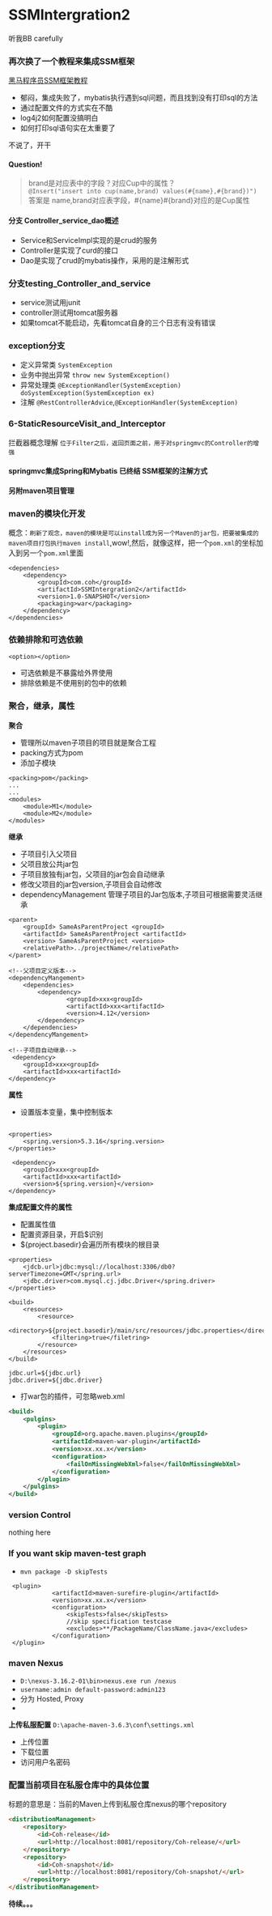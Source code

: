 # SSMIntergration2
听我BB carefully



### 再次换了一个教程来集成SSM框架
[黑马程序员SSM框架教程](https://www.bilibili.com/video/BV1Fi4y1S7ix/?p=59&share_source=copy_web&vd_source=4ab8c0bacabe264ca7fc26a04c087e55)
- 郁闷，集成失败了，mybatis执行遇到sql问题，而且找到没有打印sql的方法
- 通过配置文件的方式实在不酷
- log4j2如何配置没搞明白
- 如何打印sql语句实在太重要了

不说了，开干

#### Question! 
>brand是对应表中的字段？对应Cup中的属性？  
>`@Insert("insert into cup(name,brand) values(#{name},#{brand})")`  
> 答案是 name,brand对应表字段，#{name}#{brand}对应的是Cup属性 


#### 分支 Controller_service_dao概述

- Service和ServiceImpl实现的是crud的服务
- Controller是实现了curd的接口
- Dao是实现了crud的mybatis操作，采用的是注解形式


### 分支testing_Controller_and_service

- service测试用junit
- controller测试用tomcat服务器
- 如果tomcat不能启动，先看tomcat自身的三个日志有没有错误



### exception分支

- 定义异常类 `SystemException`
- 业务中抛出异常 `throw new SystemException()`
- 异常处理类 `@ExceptionHandler(SystemException) doSystemException(SystemException ex)`
- 注解 `@RestControllerAdvice`,`@ExceptionHandler(SystemException) `


### 6-StaticResourceVisit_and_Interceptor
拦截器概念理解
`位于Filter之后，返回页面之前，用于对springmvc的Controller的增强` 

#### springmvc集成Spring和Mybatis 已终结 **SSM框架的注解方式**
**另附maven项目管理**


### maven的模块化开发
概念：`刷新了观念，maven的模块是可以install成为另一个Maven的jar包，把要被集成的maven项目打包执行maven install`,wow!,然后，就像这样，把一个`pom.xml`的坐标加入到另一个`pom.xml`里面
```pom
<dependencies>
    <dependency>
        <groupId>com.coh</groupId>
        <artifactId>SSMIntergration2</artifactId>
        <version>1.0-SNAPSHOT</version>
        <packaging>war</packaging>
    </dependency>
</dependencies>
```

### 依赖排除和可选依赖
`<option></option>`
- 可选依赖是不暴露给外界使用
- 排除依赖是不使用别的包中的依赖


### 聚合，继承，属性

**聚合**
- 管理所以maven子项目的项目就是聚合工程
- packing方式为pom
- 添加子模块

```pom
<packing>pom</packing>
...
...
<modules>
    <module>M1</module>
    <module>M2</module>
</modules>
```

**继承**

- 子项目引入父项目
- 父项目放公共jar包
- 子项目放独有jar包，父项目的jar包会自动继承
- 修改父项目的jar包version,子项目会自动修改
- dependencyManagement 管理子项目的Jar包版本,子项目可根据需要灵活继承
```pom
<parent>
    <groupId> SameAsParentProject <groupId>
    <artifactId> SameAsParentProject <artifactId>
    <version> SameAsParentProject <version>
    <relativePath>../projectName</relativePath>
</parent>

```
```pom
<!--父项目定义版本-->
<dependencyMangement>
    <dependencies>
        <dependency>
                <groupId>xxx<groupId>
                <artifactId>xxx<artifactId>
                <version>4.12</version>
        </dependency>
    </dependencies>
</dependencyMangement>
```
```pom
<!--子项目自动继承-->
 <dependency>
    <groupId>xxx<groupId>
    <artifactId>xxx<artifactId>
</dependency>
```

**属性**

- 设置版本变量，集中控制版本


```pom

<properties>
    <spring.version>5.3.16</spring.version>
</properties>
```


```pom 
 <dependency>
    <groupId>xxx<groupId>
    <artifactId>xxx<artifactId>
    <version>${spring.version}</version>
</dependency>
```

**集成配置文件的属性**

- 配置属性值
- 配置资源目录，开启$识别
- ${project.basedir}会遍历所有模块的根目录


```pom
<properties>
    <jdcb.url>jdbc:mysql://localhost:3306/db0?serverTimezone=GMT</spring.url>
    <jdbc.driver>com.mysql.cj.jdbc.Driver</spring.driver>
</properties>

<build>
    <resources>
        <resource>
            <directory>${project.basedir}/main/src/resources/jdbc.properties</directory>
            <filtering>true</filetring>
        </resource>
    </resources>
</build>
```

```properties
jdbc.url=${jdbc.url}
jdbc.driver=${jdbc.driver}
```

- 打war包的插件，可忽略web.xml

```xml
<build>
    <pulgins>
        <plugin>
            <groupId>org.apache.maven.plugins</groupId>
            <artifactId>maven-war-plugin</artifactId>
            <version>xx.xx.x</version>
            <configuration>
                <failOnMissingWebXml>false</failOnMissingWebXml>
            </configuration>
        </plugin>
    </pulgins>
</build>

```
### version Control
nothing here


### If you want skip maven-test graph
- `mvn package -D skipTests`
```pom
 <plugin>
            <artifactId>maven-surefire-plugin</artifactId>
            <version>xx.xx.x</version>
            <configuration>
                <skipTests>false</skipTests>
                //skip specification testcase
                <excludes>**/PackageName/ClassName.java</excludes>
            </configuration>
 </plugin>
```


### maven Nexus
- `D:\nexus-3.16.2-01\bin>nexus.exe run /nexus`  
- `username:admin default-password:admin123`
- 分为 Hosted, Proxy 
- 

**上传私服配置**
`D:\apache-maven-3.6.3\conf\settings.xml`
- 上传位置
- 下载位置
- 访问用户名密码



### 配置当前项目在私服仓库中的具体位置
标题的意思是：当前的Maven上传到私服仓库nexus的哪个repository

```html
<distributionManagement>
    <repository>
        <id>Coh-release</id>
        <url>http://localhost:8081/repository/Coh-release/</url>
    </repository>
    <repository>
        <id>Coh-snapshot</id>
        <url>http://localhost:8081/repository/Coh-snapshot/</url>
    </repository>
</distributionManagement>
```
**待续。。。**

